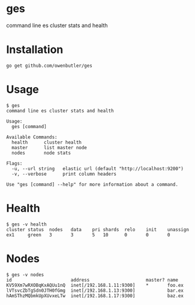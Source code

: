 # ges

command line es cluster stats and health

# Installation

    go get github.com/owenbutler/ges

# Usage

    $ ges
    command line es cluster stats and health

    Usage:
      ges [command]

    Available Commands:
      health      cluster health
      master      list master node
      nodes       node stats

    Flags:
      -u, --url string   elastic url (default "http://localhost:9200")
      -v, --verbose      print column headers

    Use "ges [command] --help" for more information about a command.

# Health

    $ ges -v health
    cluster	status	nodes	data	pri	shards	relo	init	unassign
    ex1   	green 	3    	3   	5  	10    	0   	0   	0

# Nodes

    $ ges -v nodes
    id                    	address                    	master?	name
    KV59Xm7wRXOBqKxAQUu1nQ	inet[/192.168.1.11:9300]	*      	foo.ex
    lVTsvcZbTgSdn0JTH0fGmg	inet[/192.168.1.13:9300]	       	bar.ex
    hAmSThzMQbmkUpXUvxeLTw	inet[/192.168.1.17:9300]	       	baz.ex
